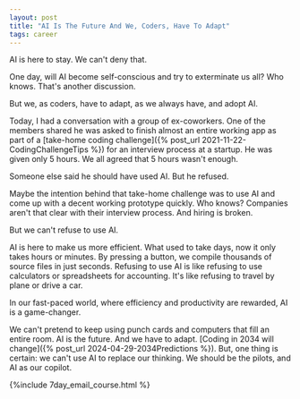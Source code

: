 ```yaml
---
layout: post
title: "AI Is The Future And We, Coders, Have To Adapt"
tags: career
---
```


AI is here to stay. We can't deny that.

One day, will AI become self-conscious and try to exterminate us all? Who knows. That's another discussion.

But we, as coders, have to adapt, as we always have, and adopt AI.

Today, I had a conversation with a group of ex-coworkers. One of the members shared he was asked to finish almost an entire working app as part of a [take-home coding challenge]({% post_url 2021-11-22-CodingChallengeTips %}) for an interview process at a startup. He was given only 5 hours. We all agreed that 5 hours wasn't enough.

Someone else said he should have used AI. But he refused.

Maybe the intention behind that take-home challenge was to use AI and come up with a decent working prototype quickly. Who knows? Companies aren't that clear with their interview process. And hiring is broken.

But we can't refuse to use AI.

AI is here to make us more efficient. What used to take days, now it only takes hours or minutes. By pressing a button, we compile thousands of source files in just seconds. Refusing to use AI is like refusing to use calculators or spreadsheets for accounting. It's like refusing to travel by plane or drive a car.

In our fast-paced world, where efficiency and productivity are rewarded, AI is a game-changer.

We can't pretend to keep using punch cards and computers that fill an entire room. AI is the future. And we have to adapt. [Coding in 2034 will change]({% post_url 2024-04-29-2034Predictions %}). But, one thing is certain: we can't use AI to replace our thinking. We should be the pilots, and AI as our copilot.

{%include 7day_email_course.html %}
